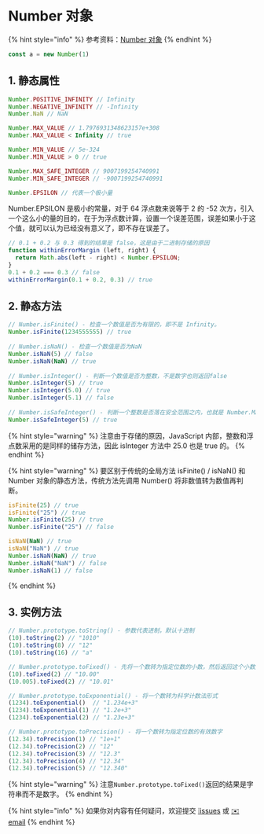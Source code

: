 # Number 对象

{% hint style="info" %}
参考资料：[Number 对象](https://wangdoc.com/javascript/stdlib/number.html)
{% endhint %}

```javascript
const a = new Number(1)
```

## 1. 静态属性

```javascript
Number.POSITIVE_INFINITY // Infinity
Number.NEGATIVE_INFINITY // -Infinity
Number.NaN // NaN

Number.MAX_VALUE // 1.7976931348623157e+308
Number.MAX_VALUE < Infinity // true

Number.MIN_VALUE // 5e-324
Number.MIN_VALUE > 0 // true

Number.MAX_SAFE_INTEGER // 9007199254740991
Number.MIN_SAFE_INTEGER // -9007199254740991

Number.EPSILON // 代表一个极小量
```

Number.EPSILON 是极小的常量，对于 64 浮点数来说等于 2 的 -52 次方，引入一个这么小的量的目的，在于为浮点数计算，设置一个误差范围，误差如果小于这个值，就可以认为已经没有意义了，即不存在误差了。

```javascript
// 0.1 + 0.2 与 0.3 得到的结果是 false，这是由于二进制存储的原因
function withinErrorMargin (left, right) {
  return Math.abs(left - right) < Number.EPSILON;
}
0.1 + 0.2 === 0.3 // false
withinErrorMargin(0.1 + 0.2, 0.3) // true
```

## 2. 静态方法

```javascript
// Number.isFinite() - 检查一个数值是否为有限的，即不是 Infinity。
Number.isFinite(1234555555) // true
​
// Number.isNaN() - 检查一个数值是否为NaN
Number.isNaN(5) // false
Number.isNaN(NaN) // true
​
// Number.isInteger() - 判断一个数值是否为整数，不是数字也则返回false
Number.isInteger(5) // true
Number.isInteger(5.0) // true
Number.isInteger(5.1) // false
​
// Number.isSafeInteger() - 判断一个整数是否落在安全范围之内，也就是 Number.MAX_SAFE_INTEGER 和 Number.MIN_SAFE_INTEGER
Number.isSafeInteger(5) // true
```

{% hint style="warning" %}
注意由于存储的原因，JavaScript 内部，整数和浮点数采用的是同样的储存方法，因此 isInteger 方法中 25.0 也是 true 的。
{% endhint %}

{% hint style="warning" %}
要区别于传统的全局方法 isFinite\(\) / isNaN\(\) 和 Number 对象的静态方法，传统方法先调用 Number\(\) 将非数值转为数值再判断。

```javascript
isFinite(25) // true
isFinite("25") // true
Number.isFinite(25) // true
Number.isFinite("25") // false

isNaN(NaN) // true
isNaN("NaN") // true
Number.isNaN(NaN) // true
Number.isNaN("NaN") // false
Number.isNaN(1) // false
```
{% endhint %}

## 3. 实例方法

```javascript
// Number.prototype.toString() - 参数代表进制，默认十进制
(10).toString(2) // "1010"
(10).toString(8) // "12"
(10).toString(16) // "a"

// Number.prototype.toFixed() - 先将一个数转为指定位数的小数，然后返回这个小数对应的字符串
(10).toFixed(2) // "10.00"
(10.005).toFixed(2) // "10.01"

// Number.prototype.toExponential() - 将一个数转为科学计数法形式
(1234).toExponential()  // "1.234e+3"
(1234).toExponential(1) // "1.2e+3"
(1234).toExponential(2) // "1.23e+3"

// Number.prototype.toPrecision() - 将一个数转为指定位数的有效数字
(12.34).toPrecision(1) // "1e+1"
(12.34).toPrecision(2) // "12"
(12.34).toPrecision(3) // "12.3"
(12.34).toPrecision(4) // "12.34"
(12.34).toPrecision(5) // "12.340"
```

{% hint style="warning" %}
注意`Number.prototype.toFixed()`返回的结果是字符串而不是数字。
{% endhint %}

{% hint style="info" %}
如果你对内容有任何疑问，欢迎提交 [❕issues](https://github.com/MrEnvision/Front-end_learning_notes/issues) 或 [ ✉️ email](mailto:EnvisionShen@gmail.com)
{% endhint %}

